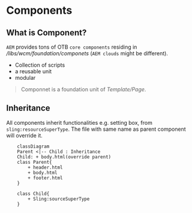 # Components

## What is Component?
`AEM` provides tons of OTB `core components` residing in */libs/wcm/foundation/componets* (`AEM clouds` might be different). 

- Collection of scripts
- a reusable unit 
- modular
  
> Componnet is a foundation unit of *Template/Page*.

## Inheritance

All components inherit functionalities e.g. setting box,  from  `sling:resourceSuperType`. The file with same name as parent component will override it.

```mermaid
	classDiagram
	Parent <|-- Child : Inheritance
	Child: + body.html(override parent)
	class Parent{
		+ header.html
		+ body.html
		+ footer.html
	}

	class Child{
		+ Sling:sourceSuperType
	}

```


